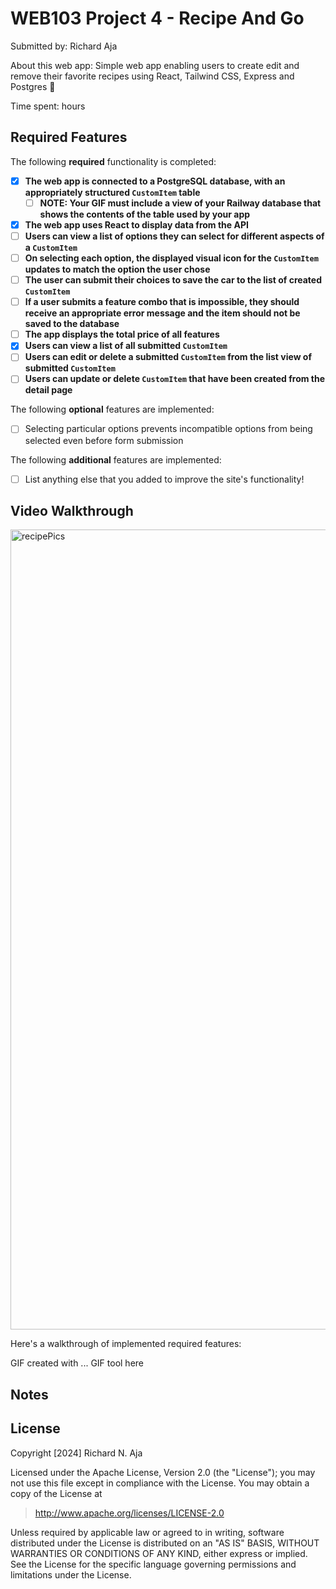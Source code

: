 # WEB103 Project 4 - Recipe And Go

Submitted by: Richard Aja

About this web app: Simple web app enabling users to create edit and remove their favorite recipes using React, Tailwind CSS, Express and Postgres 🥗

Time spent: hours

## Required Features

The following **required** functionality is completed:

<!-- Make sure to check off completed functionality below -->

- [x] **The web app is connected to a PostgreSQL database, with an appropriately structured `CustomItem` table**
  - [ ] **NOTE: Your GIF must include a view of your Railway database that shows the contents of the table used by your app**
- [x] **The web app uses React to display data from the API**
- [ ] **Users can view a list of options they can select for different aspects of a `CustomItem`**
- [ ] **On selecting each option, the displayed visual icon for the `CustomItem` updates to match the option the user chose**
- [ ] **The user can submit their choices to save the car to the list of created `CustomItem`**
- [ ] **If a user submits a feature combo that is impossible, they should receive an appropriate error message and the item should not be saved to the database**
- [ ] **The app displays the total price of all features**
- [x] **Users can view a list of all submitted `CustomItem`**
- [ ] **Users can edit or delete a submitted `CustomItem` from the list view of submitted `CustomItem`**
- [ ] **Users can update or delete `CustomItem` that have been created from the detail page**

The following **optional** features are implemented:

- [ ] Selecting particular options prevents incompatible options from being selected even before form submission

The following **additional** features are implemented:

- [ ] List anything else that you added to improve the site's functionality!

## Video Walkthrough
<img width="1280" alt="recipePics" src="https://github.com/user-attachments/assets/822cae4f-7dff-48ba-ae31-97cb96a13e5e">

Here's a walkthrough of implemented required features:

GIF created with ... GIF tool here

## Notes

## License

Copyright [2024] Richard N. Aja

Licensed under the Apache License, Version 2.0 (the "License"); you may not use this file except in compliance with the License. You may obtain a copy of the License at

> http://www.apache.org/licenses/LICENSE-2.0

Unless required by applicable law or agreed to in writing, software distributed under the License is distributed on an "AS IS" BASIS, WITHOUT WARRANTIES OR CONDITIONS OF ANY KIND, either express or implied. See the License for the specific language governing permissions and limitations under the License.
